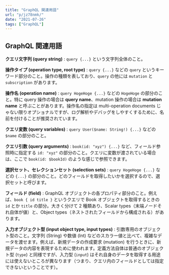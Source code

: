 ```yaml
---
title: "GraphQL 関連用語"
url: "p/jz78nmk/"
date: "2021-07-26"
tags: ["GraphQL"]
---
```


GraphQL 関連用語
----

__クエリ文字列 (query string)__
: `query {...}` という文字列全体のこと。

__操作タイプ (operation type, root type)__
: `query {...}` などの `query` というキーワード部分のこと。操作の種類を表しており、`query` の他には `mutation` と `subscription` があります。

__操作名 (operation name)__
: `query HogeHoge {...}` などの `HogeHoge` の部分のこと。特に query 操作の場合は __query name__、mutation 操作の場合は __mutation name__ と呼ぶことがあります。操作名の指定は multi-operation documents じゃない限りオプショナルですが、ログ解析やデバッグをしやすくするために、名前を付けることが推奨されています。

__クエリ変数 (query variables)__
: `query User($name: String!) {...}` などの `$name` の部分のこと。

__クエリ引数 (query arguments)__
: `book(id: "xyz") {...}` など、フィールド参照時に指定する `id: "xyz"` の部分のこと。クエリに変数が渡されている場合は、ここで `book(id: $bookId)` のような感じで参照できます。

__選択セット、セレクションセット (selection sets)__
: `query HogeHoge {...}` などの `{...}` の部分のこと。どのフィールドを取得したいかを選択するので、選択セットと呼びます。

__フィールド (field)__
: GraphQL オブジェクトの各プロパティ部分のこと。例えば、`book { id title }` というクエリで Book オブジェクトを取得するときの `id` とか `title` の部分。大きく分けて 2 種類あり、Scalar types（末端ノードそれ自体が値）と、Object types（ネストされたフィールドから構成される）があります。

__入力オブジェクト型 (input object type, input types)__
: 引数専用のオブジェクト型のこと。文字列 (String) や数値 (Int) などのスカラー値と比べて、複雑なデータを渡せます。例えば、新規データの作成要求 (mutation) を行うときに、新規データの内容を表現するために使われます。定義方法自体は普通のオブジェクト型 (`type`) と同様ですが、入力型 (`input`) はそれ自身のデータを取得する用途には使えないところが異なります（つまり、クエリ内のフィールドとしては指定できないということです）。


